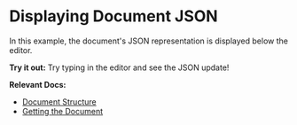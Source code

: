 # Displaying Document JSON

In this example, the document's JSON representation is displayed below the editor.

**Try it out:** Try typing in the editor and see the JSON update!

**Relevant Docs:**

- [Document Structure](/docs/foundations/document-structure)
- [Getting the Document](/docs/reference/editor/manipulating-content)
